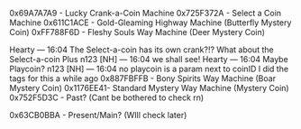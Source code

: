 0x69A7A7A9 - Lucky Crank-a-Coin Machine
0x725F372A - Select a Coin Machine
0x611C1ACE - Gold-Gleaming Highway Machine (Butterfly Mystery Coin)
0xFF788F6D - Fleshy Souls Way Machine (Deer Mystery Coin)
 
Hearty — 16:04
The Select-a-coin has its own crank?!? What about the Select-a-coin Plus
n123
[NH]
 — 16:04
we shall see!
Hearty — 16:04
Maybe Playcoin?
n123
[NH]
 — 16:04
no playcoin is a param
next to coinID
I did the tags for this a while ago
0x887FBFFB -  Bony Spirits Way Machine (Boar Mystery Coin)
0x1176EE41-  Standard Mystery Way Machine (Mystery Coin)
0x752F5D3C - Past? (Cant be bothered to check rn)
 
0x63CB0BBA - Present/Main? (WIll check later)
